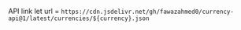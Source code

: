API link
let url = `https://cdn.jsdelivr.net/gh/fawazahmed0/currency-api@1/latest/currencies/${currency}.json`

